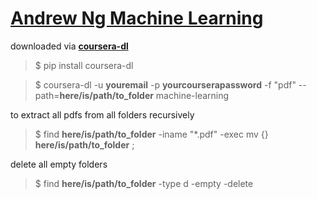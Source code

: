 # [Andrew Ng Machine Learning](https://www.coursera.org/learn/machine-learning/home/welcome)

downloaded via __[coursera-dl](https://github.com/coursera-dl/coursera-dl)__

> $ pip install coursera-dl

> $ coursera-dl -u __youremail__ -p __yourcourserapassword__ -f "pdf" --path=__here/is/path/to_folder__ machine-learning
  
to extract all pdfs from all folders recursively
> $ find __here/is/path/to_folder__ -iname "*.pdf" -exec mv {} __here/is/path/to_folder__ \;

delete all empty folders
> $ find __here/is/path/to_folder__ -type d -empty -delete
